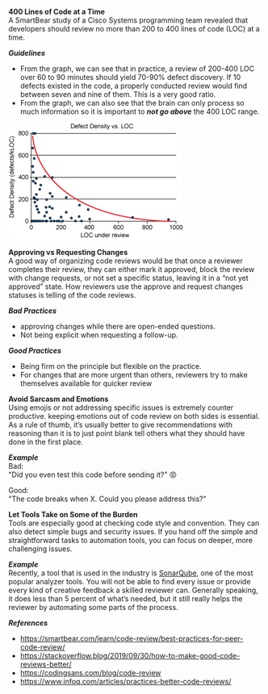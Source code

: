 **400 Lines of Code at a Time**<br/>
A SmartBear study of a Cisco Systems programming team revealed that developers should review no more than 200 to 400 lines of code (LOC) at a time.

**_Guidelines_**

- From the graph, we can see that in practice, a review of 200-400 LOC over 60 to 90 minutes should yield 70-90% defect discovery. If 10 defects existed in the code, a properly conducted review would find between seven and nine of them. This is a very good ratio.
- From the graph, we can also see that the brain can only process so much information so it is important to <strong><em>not go above</em></strong> the 400 LOC range.

![img1](images/img1.gif)

**Approving vs Requesting Changes**<br/>
A good way of organizing code reviews would be that once a reviewer completes their review, they can either mark it approved, block the review with change requests, or not set a specific status, leaving it in a “not yet approved” state. How reviewers use the approve and request changes statuses is telling of the code reviews.

**_Bad Practices_**

- approving changes while there are open-ended questions.
- Not being explicit when requesting a follow-up.

**_Good Practices_**

- Being firm on the principle but flexible on the practice.
- For changes that are more urgent than others, reviewers try to make themselves available for quicker review

**Avoid Sarcasm and Emotions**<br/>
Using emojis or not addressing specific issues is extremely counter productive. keeping emotions out of code review on both sides is essential. As a rule of thumb, it’s usually better to give recommendations with reasoning than it is to just point blank tell others what they should have done in the first place.

**_Example_**<br/>
Bad:<br/>
"Did you even test this code before sending it?" 😡

Good:<br/>
"The code breaks when X. Could you please address this?"

**Let Tools Take on Some of the Burden**<br/>
Tools are especially good at checking code style and convention. They can also detect simple bugs and security issues. If you hand off the simple and straightforward tasks to automation tools, you can focus on deeper, more challenging issues.

**_Example_**<br/>
Recently, a tool that is used in the industry is [SonarQube](https://www.sonarqube.org/), one of the most popular analyzer tools. You will not be able to find every issue or provide every kind of creative feedback a skilled reviewer can. Generally speaking, it does less than 5 percent of what’s needed, but it still really helps the reviewer by automating some parts of the process.

**_References_**

- https://smartbear.com/learn/code-review/best-practices-for-peer-code-review/
- https://stackoverflow.blog/2019/09/30/how-to-make-good-code-reviews-better/
- https://codingsans.com/blog/code-review
- https://www.infoq.com/articles/practices-better-code-reviews/
